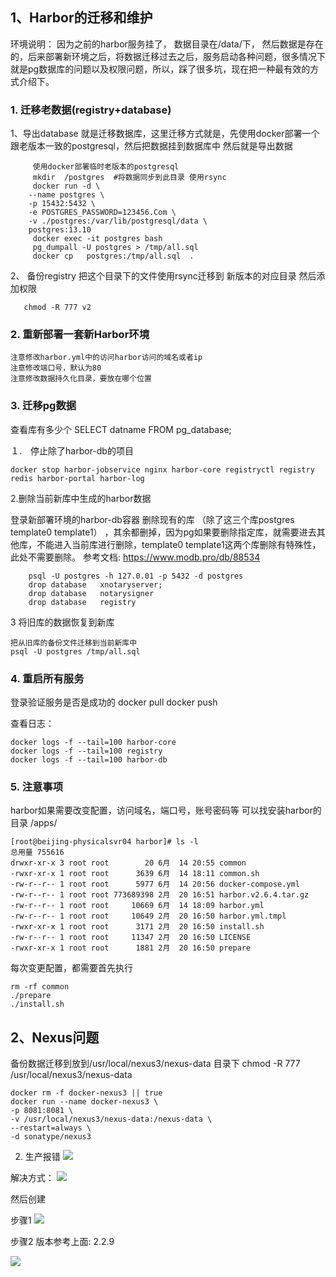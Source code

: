 ## 1、Harbor的迁移和维护

环境说明： 
因为之前的harbor服务挂了， 数据目录在/data/下， 然后数据是存在的，后来部署新环境之后，将数据迁移过去之后，服务启动各种问题，很多情况下就是pg数据库的问题以及权限问题，所以，踩了很多坑，现在把一种最有效的方式介绍下。

### 1. 迁移老数据(registry+database)
1、导出database
     就是迁移数据库，这里迁移方式就是，先使用docker部署一个跟老版本一致的postgresql，然后把数据挂到数据库中
	 然后就是导出数据  
```shell
     使用docker部署临时老版本的postgresql
	 mkdir  /postgres  #将数据同步到此目录 使用rsync
	 docker run -d \
    --name postgres \
    -p 15432:5432 \
    -e POSTGRES_PASSWORD=123456.Com \
    -v ./postgres:/var/lib/postgresql/data \
    postgres:13.10
     docker exec -it postgres bash  
	 pg_dumpall -U postgres > /tmp/all.sql
	 docker cp   postgres:/tmp/all.sql  .
```
2、 备份registry 
   把这个目录下的文件使用rsync迁移到 新版本的对应目录 
   然后添加权限 
``` shell
   chmod -R 777 v2
```

### 2. 重新部署一套新Harbor环境

    注意修改harbor.yml中的访问harbor访问的域名或者ip 
    注意修改端口号，默认为80
    注意修改数据持久化目录，要放在哪个位置

### 3. 迁移pg数据 


查看库有多少个
SELECT datname FROM pg_database;

１.　停止除了harbor-db的项目
```shell
docker stop harbor-jobservice nginx harbor-core registryctl registry redis harbor-portal harbor-log
```
2.删除当前新库中生成的harbor数据

登录新部署环境的harbor-db容器
删除现有的库 （除了这三个库postgres  template0 template1） ，其余都删掉，因为pg如果要删除指定库，就需要进去其他库，不能进入当前库进行删除，template0 template1这两个库删除有特殊性，此处不需要删除。
参考文档: https://www.modb.pro/db/88534  

```shell
	psql -U postgres -h 127.0.01 -p 5432 -d postgres
	drop database   xnotaryserver;
	drop database   notarysigner
	drop database   registry
```

3 将旧库的数据恢复到新库

```shell
把从旧库的备份文件迁移到当前新库中
psql -U postgres /tmp/all.sql
```
### 4. 重启所有服务
登录验证服务是否是成功的
docker pull 
docker push

查看日志：
```shell
docker logs -f --tail=100 harbor-core
docker logs -f --tail=100 registry
docker logs -f --tail=100 harbor-db
```
### 5. 注意事项
harbor如果需要改变配置，访问域名，端口号，账号密码等
可以找安装harbor的目录 /apps/
```shell
[root@beijing-physicalsvr04 harbor]# ls -l 
总用量 755616
drwxr-xr-x 3 root root        20 6月  14 20:55 common
-rwxr-xr-x 1 root root      3639 6月  14 18:11 common.sh
-rw-r--r-- 1 root root      5977 6月  14 20:56 docker-compose.yml
-rw-r--r-- 1 root root 773689398 2月  20 16:51 harbor.v2.6.4.tar.gz
-rw-r--r-- 1 root root     10669 6月  14 18:09 harbor.yml
-rw-r--r-- 1 root root     10649 2月  20 16:50 harbor.yml.tmpl
-rwxr-xr-x 1 root root      3171 2月  20 16:50 install.sh
-rw-r--r-- 1 root root     11347 2月  20 16:50 LICENSE
-rwxr-xr-x 1 root root      1881 2月  20 16:50 prepare
```
每次变更配置，都需要首先执行
```shell
rm -rf common
./prepare
./install.sh
```



## 2、Nexus问题

备份数据迁移到放到/usr/local/nexus3/nexus-data 目录下
chmod -R  777 /usr/local/nexus3/nexus-data

```shell
docker rm -f docker-nexus3 || true
docker run --name docker-nexus3 \
-p 8081:8081 \
-v /usr/local/nexus3/nexus-data:/nexus-data \
--restart=always \
-d sonatype/nexus3
```

2. 生产报错
![](https://iteshell.oss-cn-beijing.aliyuncs.com/bookshell/operator/m_0b13b1f0e2cbd2de896e439790507db1_r.png)

解决方式： 
![](https://iteshell.oss-cn-beijing.aliyuncs.com/bookshell/operator/m_3ab44e29f78a9938df4ed405c43d9eab_r.png)


然后创建

步骤1
![](https://iteshell.oss-cn-beijing.aliyuncs.com/bookshell/operator/m_32413b650ae3a11070713beb00a42628_r.png)

步骤2
版本参考上面: 2.2.9

![](https://iteshell.oss-cn-beijing.aliyuncs.com/bookshell/operator/m_a3d23d532af8b053799e7a7faa26119a_r.png)